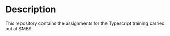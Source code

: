 # Description
This repository contains the assignments for the Typescript training carried out at SMBS.
